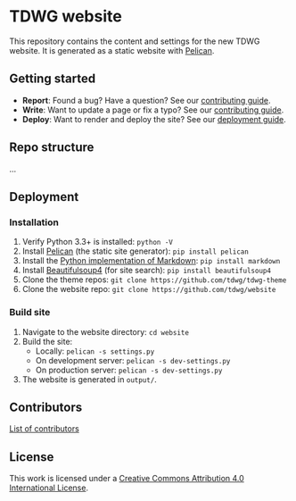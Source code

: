# TDWG website

This repository contains the content and settings for the new TDWG website. It is generated as a static website with [Pelican](http://docs.getpelican.com/).

## Getting started

* **Report**: Found a bug? Have a question? See our [contributing guide](CONTRIBUTING.md).
* **Write**: Want to update a page or fix a typo? See our [contributing guide](CONTRIBUTING.md).
* **Deploy**: Want to render and deploy the site? See our [deployment guide](#deployment).

## Repo structure

...

## Deployment

### Installation

1. Verify Python 3.3+ is installed: `python -V`
2. Install [Pelican](http://docs.getpelican.com/en/stable/install.html) (the static site generator): `pip install pelican`
3. Install the [Python implementation of Markdown](https://pypi.python.org/pypi/Markdown): `pip install markdown`
4. Install [Beautifulsoup4](https://pypi.python.org/pypi/beautifulsoup4) (for site search): `pip install beautifulsoup4`
5. Clone the theme repos: `git clone https://github.com/tdwg/tdwg-theme`
6. Clone the website repo: `git clone https://github.com/tdwg/website`

### Build site

1. Navigate to the website directory: `cd website`
2. Build the site:
    * Locally: `pelican -s settings.py`
    * On development server: `pelican -s dev-settings.py`
    * On production server: `pelican -s dev-settings.py`
3. The website is generated in `output/`.

## Contributors

[List of contributors](https://github.com/tdwg/website/contributors)

## License

This work is licensed under a [Creative Commons Attribution 4.0 International License](https://creativecommons.org/licenses/by/4.0/).
